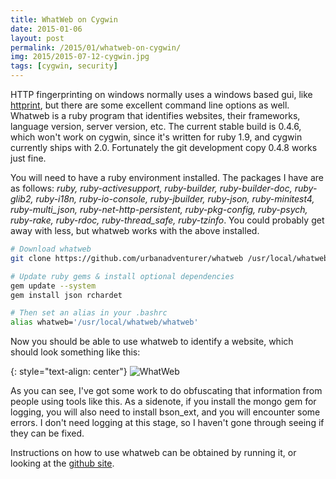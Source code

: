```yaml
---
title: WhatWeb on Cygwin
date: 2015-01-06
layout: post
permalink: /2015/01/whatweb-on-cygwin/
img: 2015/2015-07-12-cygwin.jpg
tags: [cygwin, security]
---
```

HTTP fingerprinting on windows normally uses a windows based gui, like [httprint](http://www.net-square.com/httprint.html), but there are some excellent command line options as well. Whatweb is a ruby program that identifies websites, their frameworks, language version, server version, etc. The current stable build is 0.4.6, which won't work on cygwin, since it's written for ruby 1.9, and cygwin currently ships with 2.0. Fortunately the git development copy 0.4.8 works just fine.

You will need to have a ruby environment installed. The packages I have are as follows: *ruby, ruby-activesupport, ruby-builder, ruby-builder-doc, ruby-glib2, ruby-i18n, ruby-io-console, ruby-jbuilder, ruby-json, ruby-minitest4, ruby-multi_json, ruby-net-http-persistent, ruby-pkg-config, ruby-psych, ruby-rake, ruby-rdoc, ruby-thread_safe, ruby-tzinfo*. You could probably get away with less, but whatweb works with the above installed.

``` sh
# Download whatweb
git clone https://github.com/urbanadventurer/whatweb /usr/local/whatweb

# Update ruby gems & install optional dependencies
gem update --system
gem install json rchardet

# Then set an alias in your .bashrc 
alias whatweb='/usr/local/whatweb/whatweb'
```

Now you should be able to use whatweb to identify a website, which should look something like this:

{: style="text-align: center"}
![WhatWeb]({{site.baseurl}}/assets/img/2015/2015-01-06-whatweb.png)

As you can see, I've got some work to do obfuscating that information from people using tools like this. As a sidenote, if you install the mongo gem for logging, you will also need to install bson_ext, and you will encounter some errors. I don't need logging at this stage, so I haven't gone through seeing if they can be fixed.

Instructions on how to use whatweb can be obtained by running it, or looking at the [github site](https://github.com/urbanadventurer/whatweb).